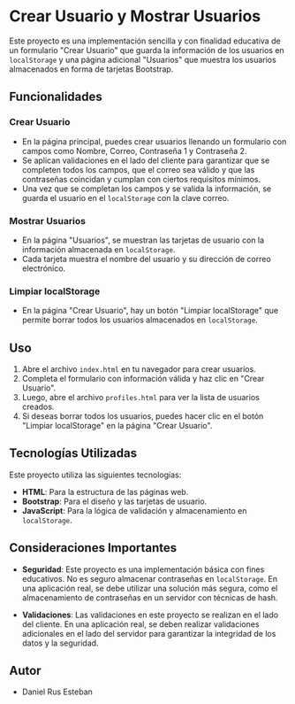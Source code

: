 # Crear Usuario y Mostrar Usuarios

Este proyecto es una implementación sencilla y con finalidad educativa de un formulario "Crear Usuario" que guarda la información de los usuarios en `localStorage` y una página adicional "Usuarios" que muestra los usuarios almacenados en forma de tarjetas Bootstrap.

## Funcionalidades

### Crear Usuario
- En la página principal, puedes crear usuarios llenando un formulario con campos como Nombre, Correo, Contraseña 1 y Contraseña 2.
- Se aplican validaciones en el lado del cliente para garantizar que se completen todos los campos, que el correo sea válido y que las contraseñas coincidan y cumplan con ciertos requisitos mínimos.
- Una vez que se completan los campos y se valida la información, se guarda el usuario en el `localStorage` con la clave correo.

### Mostrar Usuarios
- En la página "Usuarios", se muestran las tarjetas de usuario con la información almacenada en `localStorage`.
- Cada tarjeta muestra el nombre del usuario y su dirección de correo electrónico.

### Limpiar localStorage
- En la página "Crear Usuario", hay un botón "Limpiar localStorage" que permite borrar todos los usuarios almacenados en `localStorage`.

## Uso

1. Abre el archivo `index.html` en tu navegador para crear usuarios.
2. Completa el formulario con información válida y haz clic en "Crear Usuario".
3. Luego, abre el archivo `profiles.html` para ver la lista de usuarios creados.
4. Si deseas borrar todos los usuarios, puedes hacer clic en el botón "Limpiar localStorage" en la página "Crear Usuario".

## Tecnologías Utilizadas

Este proyecto utiliza las siguientes tecnologías:

- **HTML**: Para la estructura de las páginas web.
- **Bootstrap**: Para el diseño y las tarjetas de usuario.
- **JavaScript**: Para la lógica de validación y almacenamiento en `localStorage`.

## Consideraciones Importantes

- **Seguridad**: Este proyecto es una implementación básica con fines educativos. No es seguro almacenar contraseñas en `localStorage`. 
En una aplicación real, se debe utilizar una solución más segura, como el almacenamiento de contraseñas en un servidor con técnicas de hash.

- **Validaciones**: Las validaciones en este proyecto se realizan en el lado del cliente. 
En una aplicación real, se deben realizar validaciones adicionales en el lado del servidor para garantizar la integridad de los datos y la seguridad.

## Autor

-  Daniel Rus Esteban
<!-- Falta la licencia que no se que poner ?¿ -->
